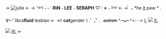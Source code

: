 -> ![julie](https://64.media.tumblr.com/aa6ff11fb91afc1671b288d696f90cbb/123534af622b93c3-b7/s1280x1920/a551ced3196761813b108f0ff0e5513c5d331529.pnj) <-
->  ༺ ˖࣪ ∗ 𓆩**RiN** ˖ **LEE** ˖ **SERAPH** ♡𓆪 ∗ ˖࣪ ༻<-
->**𝆬**⠀**˖** *he [it](https://en.pronouns.page/@ant_fucker98) paw * .࿐’ libra**fluid** lesbian <-
->꒰ **cat**gender ꒱ .ﾟ ₊˚𓂃 ~~autism~~ ^⇀ﻌ↼^<-
-> [Ⅰ.](https://pin.it/1v2I6Mo)  ![](https://gifs.crd.co/assets/images/gallery14/fede8aac.gif?v=77383643) [Ⅱ.](https://www.tumblr.com/sakura-miku-my-love?source=share)  ![](https://gifs.crd.co/assets/images/gallery14/fede8aac.gif?v=77383643) [Ⅲ.](https://rentry.co/rins-links) <-
